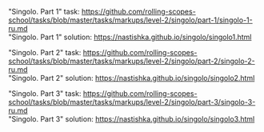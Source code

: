 "Singolo. Part 1" task: https://github.com/rolling-scopes-school/tasks/blob/master/tasks/markups/level-2/singolo/part-1/singolo-1-ru.md  
"Singolo. Part 1" solution: https://nastishka.github.io/singolo/singolo1.html

"Singolo. Part 2" task: https://github.com/rolling-scopes-school/tasks/blob/master/tasks/markups/level-2/singolo/part-2/singolo-2-ru.md  
"Singolo. Part 2" solution: https://nastishka.github.io/singolo/singolo2.html

"Singolo. Part 3" task: https://github.com/rolling-scopes-school/tasks/blob/master/tasks/markups/level-2/singolo/part-3/singolo-3-ru.md  
"Singolo. Part 3" solution: https://nastishka.github.io/singolo/singolo3.html
